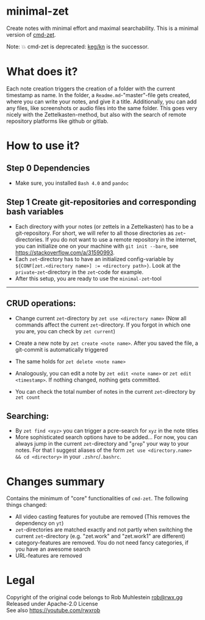 # minimal-zet

Create notes with minimal effort and maximal searchability.
This is a minimal version of [cmd-zet](https://github.com/rwxrob/cmd-zet).

Note: 💥 cmd-zet is deprecated: [keg/kn](https://github.com/rwxrob/keg) is the successor.

# What does it?

Each note creation triggers the creation of a folder with the current timestamp as name. In the folder, a `Readme.md`-"master"-file gets created, where you can write your notes, and give it a title. Additionally, you can add any files, like screenshots or audio files into the same folder. This goes very nicely with the Zettelkasten-method, but also with the search of remote repository platforms like github or gitlab.

# How to use it?

## Step 0 Dependencies
- Make sure, you installed `Bash 4.0` and `pandoc`

## Step 1 Create git-repositories and corresponding bash variables
- Each directory with your notes (or zettels in a Zettelkasten) has to be a git-repository. For short, we will refer to all those directories as `zet`-directories. If you do not want to use a remote repository in the internet, you can initialize one on your machine with `git init --bare`, see https://stackoverflow.com/a/31590993. 
- Each `zet`-directory has to have an initialized config-variable by `${CONF[zet.<directory name>] := <directory path>}`. Look at the `private`-`zet`-directory in the `zet`-code for example.
- After this setup, you are ready to use the `minimal-zet`-tool

---

## CRUD operations:
- Change current `zet`-directory by `zet use <directory name>` (Now all commands affect the current `zet`-directory. If you forgot in which one you are, you can check by `zet current`)
- Create a new note by `zet create <note name>`. After you saved the file, a git-commit is automatically triggered
- The same holds for `zet delete <note name>`
- Analogously, you can edit a note by `zet edit <note name>` or `zet edit <timestamp>`. If nothing changed, nothing gets committed.

- You can check the total number of notes in the current `zet`-directory by `zet count`

## Searching:

- By `zet find <xyz>` you can trigger a pcre-search for `xyz` in the note titles
- More sophisticated search options have to be added... For now, you can always jump in the current `zet`-directory and "`grep`" your way to your notes. For that I suggest aliases of the form `zet use <directory.name> && cd <directory>` in your `.zshrc`/`.bashrc`.

# Changes summary

Contains the minimum of "core" functionalities of `cmd-zet`. The following things changed:
- All video casting features for youtube are removed (This removes the dependency on `yt`)
- `zet`-directories are matched exactly and not partly when switching the current `zet`-directory (e.g. "zet.work" and "zet.work1" are different)
- category-features are removed. You do not need fancy categories, if you have an awesome search
- URL-features are removed

# Legal

Copyright of the original code belongs to Rob Muhlestein rob@rwx.gg  
Released under Apache-2.0 License  
See also https://youtube.com/rwxrob  
